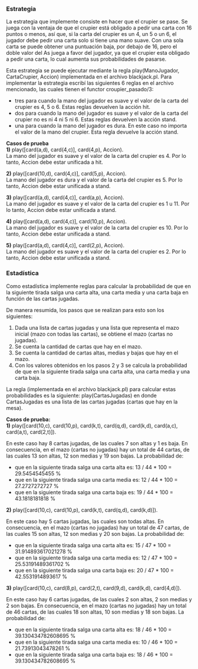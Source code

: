 ### Estrategia
La estrategia que implemente consiste en hacer que el crupier se pase. Se juega con la ventaja de que el crupier está obligado a pedir una carta con 16 puntos o menos, así que, si la carta del crupier es un 4, un 5 o un 6, el jugador debe pedir una carta solo si tiene una mano suave. Con una sola carta se puede obtener una puntuación baja, por debajo de 16, pero el doble valor del As juega a favor del jugador, ya que el crupier esta obligado a pedir una carta, lo cual aumenta sus probabilidades de pasarse.

Esta estrategia se puede ejecutar mediante la regla play(ManoJugador, CartaCrupier, Accion) implementada en el archivo blackjack.pl. Para implementar la estrategia escribí las siguientes 6 reglas en el archivo mencionado, las cuales tienen el functor croupier_pasado/3:
- tres para cuando la mano del jugador es suave y el valor de la carta del crupier es 4, 5 o 6. Estas reglas devuelven la acción hit.
- dos para cuando la mano del jugador es suave y el valor de la carta del crupier no es ni 4 ni 5 ni 6. Estas reglas devuelven la acción stand.
- una para cuando la mano del jugador es dura. En este caso no importa el valor de la mano del crupier. Esta regla devuelve la acción stand.

**Casos de prueba**  
**1)** play([card(a,d), card(4,c)], card(4,p), Accion).  
La mano del jugador es suave y el valor de la carta del crupier es 4. Por lo tanto, Accion debe estar unificada a hit.

**2)** play([card(10,d), card(4,c)], card(5,p), Accion).  
La mano del jugador es dura y el valor de la carta del crupier es 5. Por lo tanto, Accion debe estar unificada a stand.

**3)** play([card(a,d), card(4,c)], card(a,p), Accion).  
La mano del jugador es suave y el valor de la carta del crupier es 1 u 11. Por lo tanto, Accion debe estar unificada a stand.

**4)** play([card(a,d), card(4,c)], card(10,p), Accion).  
La mano del jugador es suave y el valor de la carta del crupier es 10. Por lo tanto, Accion debe estar unificada a stand.

**5)** play([card(a,d), card(4,c)], card(2,p), Accion).  
La mano del jugador es suave y el valor de la carta del crupier es 2. Por lo tanto, Accion debe estar unificada a stand.

### Estadística
Como estadística implemente reglas para calcular la probabilidad de que en la siguiente tirada salga una carta alta, una carta media y una carta baja en función de las cartas jugadas.

De manera resumida, los pasos que se realizan para esto son los siguientes:
1. Dada una lista de cartas jugadas y una lista que representa el mazo inicial (mazo con todas las cartas), se obtiene el mazo (cartas no jugadas).
2. Se cuenta la cantidad de cartas que hay en el mazo.
3. Se cuenta la cantidad de cartas altas, medias y bajas que hay en el mazo.
4. Con los valores obtenidos en los pasos 2 y 3 se calcula la probabilidad de que en la siguiente tirada salga una carta alta, una carta media y una carta baja.

La regla (implementada en el archivo blackjack.pl) para calcular estas probabilidades es la siguiente: play(CartasJugadas) en donde CartasJugadas es una lista de las cartas jugadas (cartas que hay en la mesa).

**Casos de prueba:**  
**1)** play([card(10,c), card(10,p), card(k,t), card(q,d), card(k,d), card(a,c), card(a,t), card(2,t)]).

En este caso hay 8 cartas jugadas, de las cuales 7 son altas y 1 es baja. En consecuencia, en el mazo (cartas no jugadas) hay un total de 44 cartas, de las cuales 13 son altas, 12 son medias y 19 son bajas. La probabilidad de:
- que en la siguiente tirada salga una carta alta es: 13 / 44 * 100 = 29.5454545455 %
- que en la siguiente tirada salga una carta media es: 12 / 44 * 100 = 27.2727272727 %
- que en la siguiente tirada salga una carta baja es: 19 / 44 * 100 = 43.1818181818 %

**2)** play([card(10,c), card(10,p), card(k,t), card(q,d), card(k,d)]).

En este caso hay 5 cartas jugadas, las cuales son todas altas. En consecuencia, en el mazo (cartas no jugadas) hay un total de 47 cartas, de las cuales 15 son altas, 12 son medias y 20 son bajas. La probabilidad de:
- que en la siguiente tirada salga una carta alta es: 15 / 47 * 100 = 31.914893617021278 %
- que en la siguiente tirada salga una carta media es: 12 / 47 * 100 = 25.53191489361702 %
- que en la siguiente tirada salga una carta baja es: 20 / 47 * 100 = 42.5531914893617 %

**3)** play([card(10,c), card(8,p), card(2,t), card(9,d), card(k,d), card(4,d)]).

En este caso hay 6 cartas jugadas, de las cuales 2 son altas, 2 son medias y 2 son bajas. En consecuencia, en el mazo (cartas no jugadas) hay un total de 46 cartas, de las cuales 18 son altas, 10 son medias y 18 son bajas. La probabilidad de:
- que en la siguiente tirada salga una carta alta es: 18 / 46 * 100 = 39.130434782608695 %
- que en la siguiente tirada salga una carta media es: 10 / 46 * 100 = 21.73913043478261 %
- que en la siguiente tirada salga una carta baja es: 18 / 46 * 100 = 39.130434782608695 %